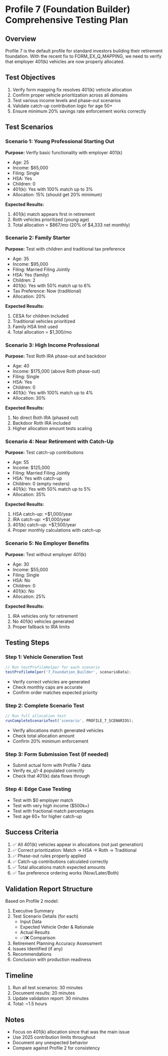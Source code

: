 # Profile 7 (Foundation Builder) Comprehensive Testing Plan

## Overview
Profile 7 is the default profile for standard investors building their retirement foundation. With the recent fix to FORM_EX_Q_MAPPING, we need to verify that employer 401(k) vehicles are now properly allocated.

## Test Objectives
1. Verify form mapping fix resolves 401(k) vehicle allocation
2. Confirm proper vehicle prioritization across all domains
3. Test various income levels and phase-out scenarios
4. Validate catch-up contribution logic for age 50+
5. Ensure minimum 20% savings rate enforcement works correctly

## Test Scenarios

### Scenario 1: Young Professional Starting Out
**Purpose:** Verify basic functionality with employer 401(k)
- Age: 25
- Income: $65,000
- Filing: Single
- HSA: Yes
- Children: 0
- 401(k): Yes with 100% match up to 3%
- Allocation: 15% (should get 20% minimum)

**Expected Results:**
1. 401(k) match appears first in retirement
2. Roth vehicles prioritized (young age)
3. Total allocation = $867/mo (20% of $4,333 net monthly)

### Scenario 2: Family Starter
**Purpose:** Test with children and traditional tax preference
- Age: 35
- Income: $95,000
- Filing: Married Filing Jointly
- HSA: Yes (family)
- Children: 2
- 401(k): Yes with 50% match up to 6%
- Tax Preference: Now (traditional)
- Allocation: 20%

**Expected Results:**
1. CESA for children included
2. Traditional vehicles prioritized
3. Family HSA limit used
4. Total allocation = $1,300/mo

### Scenario 3: High Income Professional
**Purpose:** Test Roth IRA phase-out and backdoor
- Age: 40
- Income: $175,000 (above Roth phase-out)
- Filing: Single
- HSA: Yes
- Children: 0
- 401(k): Yes with 100% match up to 4%
- Allocation: 30%

**Expected Results:**
1. No direct Roth IRA (phased out)
2. Backdoor Roth IRA included
3. Higher allocation amount tests scaling

### Scenario 4: Near Retirement with Catch-Up
**Purpose:** Test catch-up contributions
- Age: 55
- Income: $125,000
- Filing: Married Filing Jointly
- HSA: Yes with catch-up
- Children: 0 (empty nesters)
- 401(k): Yes with 50% match up to 5%
- Allocation: 35%

**Expected Results:**
1. HSA catch-up: +$1,000/year
2. IRA catch-up: +$1,000/year
3. 401(k) catch-up: +$7,500/year
4. Proper monthly calculations with catch-up

### Scenario 5: No Employer Benefits
**Purpose:** Test without employer 401(k)
- Age: 30
- Income: $55,000
- Filing: Single
- HSA: No
- Children: 0
- 401(k): No
- Allocation: 25%

**Expected Results:**
1. IRA vehicles only for retirement
2. No 401(k) vehicles generated
3. Proper fallback to IRA limits

## Testing Steps

### Step 1: Vehicle Generation Test
```javascript
// Run testProfileHelper for each scenario
testProfileHelper('7_Foundation_Builder', scenarioData);
```
- Verify correct vehicles are generated
- Check monthly caps are accurate
- Confirm order matches expected priority

### Step 2: Complete Scenario Test
```javascript
// Run full allocation test
runCompleteScenarioTest('scenario', PROFILE_7_SCENARIOS);
```
- Verify allocations match generated vehicles
- Check total allocation amount
- Confirm 20% minimum enforcement

### Step 3: Form Submission Test (if needed)
- Submit actual form with Profile 7 data
- Verify ex_q1-4 populated correctly
- Check that 401(k) data flows through

### Step 4: Edge Case Testing
- Test with $0 employer match
- Test with very high income ($500k+)
- Test with fractional match percentages
- Test age 60+ for higher catch-up

## Success Criteria
1. ✅ All 401(k) vehicles appear in allocations (not just generation)
2. ✅ Correct prioritization: Match → HSA → Roth → Traditional
3. ✅ Phase-out rules properly applied
4. ✅ Catch-up contributions calculated correctly
5. ✅ Total allocations match expected amounts
6. ✅ Tax preference ordering works (Now/Later/Both)

## Validation Report Structure
Based on Profile 2 model:
1. Executive Summary
2. Test Scenario Details (for each)
   - Input Data
   - Expected Vehicle Order & Rationale
   - Actual Results
   - ✅/❌ Comparison
3. Retirement Planning Accuracy Assessment
4. Issues Identified (if any)
5. Recommendations
6. Conclusion with production readiness

## Timeline
1. Run all test scenarios: 30 minutes
2. Document results: 20 minutes
3. Update validation report: 30 minutes
4. Total: ~1.5 hours

## Notes
- Focus on 401(k) allocation since that was the main issue
- Use 2025 contribution limits throughout
- Document any unexpected behavior
- Compare against Profile 2 for consistency